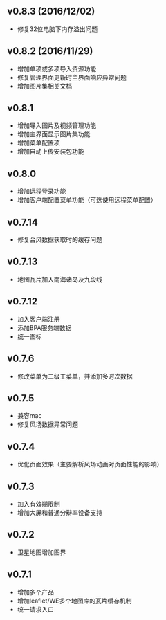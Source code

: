 ## v0.8.3   (2016/12/02)
* 修复32位电脑下内存溢出问题

## v0.8.2   (2016/11/29)
* 增加单项或多项导入资源功能
* 修复管理界面更新时主界面响应异常问题
* 增加图片集相关文档

## v0.8.1
* 增加导入图片及视频管理功能
* 增加主界面显示图片集功能
* 增加菜单配置项
* 增加自动上传安装包功能

## v0.8.0
* 增加远程登录功能
* 增加客户端配置菜单功能（可选使用远程菜单配置）

## v0.7.14
* 修复台风数据获取时的缓存问题

## v0.7.13
* 地图瓦片加入南海诸岛及九段线

## v0.7.12
* 加入客户端注册
* 添加BPA服务端数据
* 统一图标

## v0.7.6
* 修改菜单为二级工菜单，并添加多时次数据

## v0.7.5
* 兼容mac
* 修复风场数据异常问题

## v0.7.4
* 优化页面效果（主要解析风场动画对页面性能的影响）

## v0.7.3
* 加入有效期限制
* 增加大屏和普通分辩率设备支持

## v0.7.2
* 卫星地图增加图界

## v0.7.1
* 增加多个产品
* 增加leaflet/WE多个地图库的瓦片缓存机制
* 统一请求入口